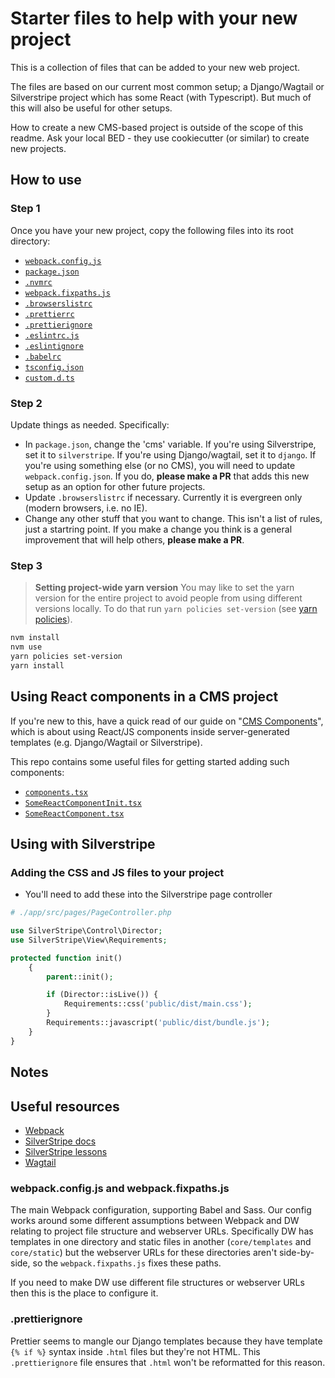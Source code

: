# Starter files to help with your new project

This is a collection of files that can be added to your new web project.

The files are based on our current most common setup; a Django/Wagtail or Silverstripe project which has some React (with Typescript). But much of this will also be useful for other setups.

How to create a new CMS-based project is outside of the scope of this readme. Ask your local BED - they use cookiecutter (or similar) to create new projects.

## How to use

### Step 1

Once you have your new project, copy the following files into its root directory:

- [`webpack.config.js`](./webpack.config.js)
- [`package.json`](./package.json)
- [`.nvmrc`](../.nvmrc)
- [`webpack.fixpaths.js`](./webpack.fixpaths.js)
- [`.browserslistrc`](./.browserslistrc)
- [`.prettierrc`](./.prettierrc)
- [`.prettierignore`](./.prettierignore)
- [`.eslintrc.js`](./.eslintrc.js)
- [`.eslintignore`](./.eslintignore)
- [`.babelrc`](./.babelrc)
- [`tsconfig.json`](./tsconfig.json)
- [`custom.d.ts`](./custom.d.ts)

### Step 2

Update things as needed. Specifically:

- In `package.json`, change the 'cms' variable. If you're using Silverstripe, set it to `silverstripe`. If you're using Django/wagtail, set it to `django`. If you're using something else (or no CMS), you will need to update `webpack.config.json`. If you do, **please make a PR** that adds this new setup as an option for other future projects.
- Update `.browserslistrc` if necessary. Currently it is evergreen only (modern browsers, i.e. no IE).
- Change any other stuff that you want to change. This isn't a list of rules, just a startring point. If you make a change you think is a general improvement that will help others, **please make a PR**.

### Step 3

> **Setting project-wide yarn version**
> You may like to set the yarn version for the entire project to avoid people from using different versions locally. To do that run `yarn policies set-version` (see [yarn policies](https://yarnpkg.com/lang/en/docs/cli/policies/)).

```zsh
nvm install
nvm use
yarn policies set-version
yarn install
```

## Using React components in a CMS project

If you're new to this, have a quick read of our guide on "[CMS Components](../docs/cms-components.md)", which is about using React/JS components inside server-generated templates (e.g. Django/Wagtail or Silverstripe).

This repo contains some useful files for getting started adding such components:

- [`components.tsx`](./src/components/components.tsx)
- [`SomeReactComponentInit.tsx`](./src/components/SomeReactComponent/SomeReactComponentInit.tsx)
- [`SomeReactComponent.tsx`](./src/components/SomeReactComponent/SomeReactComponent.tsx)

## Using with Silverstripe

### Adding the CSS and JS files to your project

- You'll need to add these into the Silverstripe page controller

```php
# ./app/src/pages/PageController.php

use SilverStripe\Control\Director;
use SilverStripe\View\Requirements;

protected function init()
    {
        parent::init();

        if (Director::isLive()) {
            Requirements::css('public/dist/main.css');
        }
        Requirements::javascript('public/dist/bundle.js');
    }
}
```

## Notes

## Useful resources

- [Webpack](https://webpack.js.org/)
- [SilverStripe docs](https://docs.silverstripe.org/en/4/)
- [SilverStripe lessons](https://www.silverstripe.org/learn/lessons/v4/)
- [Wagtail](https://wagtail.io/)

### webpack.config.js and webpack.fixpaths.js

The main Webpack configuration, supporting Babel and Sass. Our config works around some different assumptions between Webpack and DW relating to project file structure and webserver URLs. Specifically DW has templates in one directory and static files in another (`core/templates` and `core/static`) but the webserver URLs for these directories aren't side-by-side, so the `webpack.fixpaths.js` fixes these paths.

If you need to make DW use different file structures or webserver URLs then this is the place to configure it.

### .prettierignore

Prettier seems to mangle our Django templates because they have template `{% if %}` syntax inside `.html` files but they're not HTML. This `.prettierignore` file ensures that `.html` won't be reformatted for this reason.
